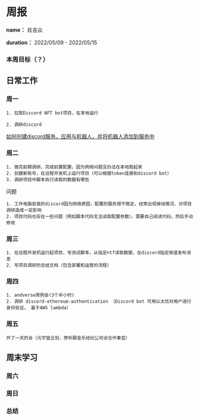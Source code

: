 周报
====

**name：** 肖吉众

**duration：** 2022/05/09 - 2022/05/15



### 本周目标（？）


日常工作
--------

### 周一

```
1. 拉取Discord NFT bot项目，在本地运行

2. 调研discord
```
[如何创建discord服务，应用与机器人，并将机器人添加到服务中](https://appmaster.io/zh/blog/discord-bot-ru-he-chuang-jian-ta-bing-jiang-qi-tian-jia-dao-fu-wu-qi)

### 周二

```
1. 做完前期调研，完成前置配置，因为网络问题没办法在本地跑起来
2. 创建新账号，在远程开发机上运行项目（可以根据token连接到discord bot）
3. 调研项目中脚本执行读取的数据有哪些
```

问题
```
1. 工作电脑安装的discord因为网络原因，配置的服务很不稳定，经常出现掉线情况，对项目调研造成一定影响
2. 项目代码也存在一些问题（例如脚本代码无法读取配置参数），需要自己阅读代码，然后手动修改
```

### 周三
```
1. 在远程开发机运行起项目，写测试脚本，从指定ntf读取数据，在discord指定频道发布消息
2. 写项目调研的总结文档（包含部署和运营的流程）
```

### 周四
```
1. andverse周例会(3个半小时)
2. 调研 discord-ethereum-authentication （Discord bot 可用以太坊对用户进行身份验证， 基于AWS lambda）
```

### 周五
```
开了一天的会（元宇宙企划，旁听跟音乐经纪公司谈合作事宜）
```

周末学习
--------

### 周六

### 周日

### 总结